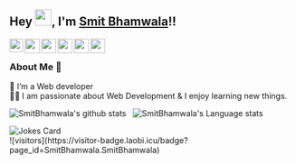 ## Hey <img src="https://github.com/TheDudeThatCode/TheDudeThatCode/blob/master/Assets/Hi.gif" width="29px">, I'm [Smit Bhamwala](https://www.linkedin.com/in/smit-bhamwala-8195971b0/)!!
<!--
**SmitBhamwala/SmitBhamwala** is a ✨ _special_ ✨ repository because its `README.md` (this file) appears on your GitHub profile.


- 🌱 I’m currently learning **WEB DEVELOPMENT**
- 📫 How to reach me: [smitbhamwala@gmail.com](mailto:smitbhamwala@gmail.com)
- 😄 Pronouns: He/him
- ⚡ Fun fact: I love traveling and listening music
-->



<a href="https://www.linkedin.com/in/smit-bhamwala-8195971b0/">
  <img align="left" width="24px" src="https://cdn.jsdelivr.net/npm/simple-icons@v3/icons/linkedin.svg"  />
</a>
<a href="https://twitter.com/Crazy__SB">
  <img align="left" width="26px" src="https://cdn.jsdelivr.net/npm/simple-icons@v3/icons/twitter.svg" />
</a>
<a href="mailto:smitbhamwala@gmail.com">
  <img align="left" width="26px" src="https://cdn.jsdelivr.net/npm/simple-icons@v3/icons/gmail.svg" />
</a>
<a href="https://www.instagram.com/crazy___sb/">
  <img align="left" width="26px" src="https://cdn.jsdelivr.net/npm/simple-icons@v3/icons/instagram.svg" />
</a>
<a href="https://www.facebook.com/smit.bhamwala">
  <img align="left" width="26px" src="https://cdn.jsdelivr.net/npm/simple-icons@v3/icons/facebook.svg" />
</a>
<a href="https://www.youtube.com/channel/UCisfwEGK92LF8Xcu7nBLtdg">
  <img align="left" width="26px" src="https://cdn.jsdelivr.net/npm/simple-icons@v3/icons/youtube.svg" />
</a>

<br />

### About Me 🚀
🌱 I’m a Web developer</br>
👨‍💻  I am passionate about Web Development & I enjoy learning new things. </br>

![SmitBhamwala's github stats](https://github-readme-stats.vercel.app/api?username=Smitbhamwala&show_icons=true&hide_border=true)&nbsp;&nbsp;
![SmitBhamwala's Language stats](https://github-readme-stats-eight-theta.vercel.app/api/top-langs/?username=SmitBhamwala&layout=compact&langs_count=8&hide_border=true)
<br />
<!-- HTML -->
<img src="https://readme-jokes.vercel.app/api" alt="Jokes Card" />

<br />
![visitors](https://visitor-badge.laobi.icu/badge?page_id=SmitBhamwala.SmitBhamwala)
